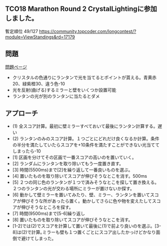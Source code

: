 ## TCO18 Marathon Round 2 CrystalLightingに参加しました。  
暫定順位 49/127 https://community.topcoder.com/longcontest/?module=ViewStandings&rd=17179
## 問題  
[問題ページ](https://community.topcoder.com/longcontest/?module=ViewProblemStatement&rd=17179&pm=14934)  
- クリスタルの色通りにランタンで光を当てるとポイントが貰える。青黄赤20、緑紫橙30、違う色-10
- 光を反射(曲げる)するミラーと壁をいくつか設置可能
- ランタンの光が別のランタンに当たるとダメ
## アプローチ  
- (1) 全スコア計算。最初に壁ミラーすべておいて最後にランタン計算する。遅い
- (2) ランタンのみのスコア計算。１つごとにどれだけ良くなるか計算。条件の半分を満たしていたらスコアを+10条件を満たすことができない光当ててしまったら-10
- [1] 区画を分けてその区画で一番スコアの高いのを置いていく。
- [2] ランダムにランタンを取り除いてもう一度置き直す。
- [3] 時間(5500ms)まで[2]を繰り返して一番良いものを選ぶ。
- [4] 置いたものを取り除いてスコアが伸びそうなとこを消す。500ms
- [5] ２つの同じ色のランタンが１つで済みそうなとこを探して置き換える。２つのランタンの光が交わる場所にミラーが置けないか探す。
- [6] 動かして壁ミラーを置いてみたり、壁、ミラー、ランタンを置いてスコアが伸びそうな所があったら置く。動かしてさらに色や物を変えたしてスコアが伸びそうなところを探す。
- [7] 時間(9500ms)まで[5-6]繰り返し
- [8] 置いたものを取り除いてスコアが伸びそうなとこを消す。
- [1-2]では(2)でスコアを計算して置いて最後に(1)で前より良いのを選ぶ。[3-8]は(2)で計算｡ミラーも壁も１つ置くごとにスコア出したかっけどかなり面倒で避けてしまった。
